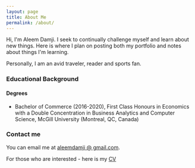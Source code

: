 ```yaml
---
layout: page
title: About Me
permalink: /about/
---
```


Hi, I'm Aleem Damji. I seek to continually challenge myself and learn about new things. Here is where I plan on posting both my portfolio and notes about things I'm learning. 

Personally, I am an avid traveler, reader and sports fan. 

### Educational Background

#### Degrees 

* Bachelor of Commerce (2016-2020), First Class Honours in Economics with a Double Concentration in Business Analytics and Computer Science, McGill University (Montreal, QC, Canada)

### Contact me

You can email me at [aleemdamji @ gmail.com](mailto:aleemdamji+blogemails@gmail.com).

For those who are interested - here is my [CV](https://aleemdamji.github.io/pdfs/CV_Publish.pdf)
